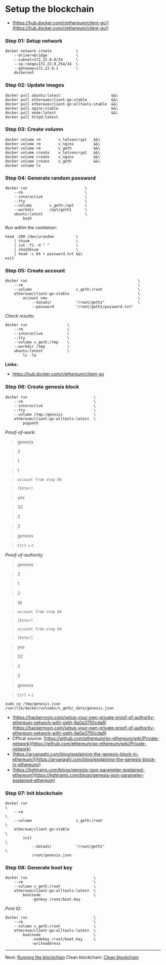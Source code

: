 
# Setup the blockchain

- [https://hub.docker.com/r/ethereum/client-go/](https://hub.docker.com/r/ethereum/client-go/)

### Step 01: Setup network
    docker network create           \
        --driver=bridge             \
        --subnet=172.22.0.0/24      \
        --ip-range=172.22.0.254/24  \
        --gateway=172.22.0.1        \
        dockernet

### Step 02: Update images
    docker pull ubuntu:latest                       &&\
    docker pull ethereum/client-go:stable           &&\
    docker pull ethereum/client-go:alltools-stable  &&\
    docker pull nginx:stable                        &&\
    docker pull node:latest                         &&\
    docker pull httpd:latest

### Step 03: Create volumn
    docker volume rm        v_letsencrypt   &&\
    docker volume rm        v_nginx         &&\
    docker volume rm        v_geth          &&\
    docker volume create    v_letsencrypt   &&\
    docker volume create    v_nginx         &&\
    docker volume create    v_geth          &&\
    docker volume ls

### Step 04: Generate random password
    docker run                          \
        --rm                            \
        --interactive                   \
        --tty                           \
        --volume        v_geth:/opt     \
        --workdir       /opt/geth1      \
        ubuntu:latest                   \
            bash

*Run within the cointainer:*

    head -200 /dev/urandom          \
        | cksum                     \
        | cut -f1 -d " "            \
        | sha256sum                 \
        | head -c 64 > password.txt &&\
    exit

### Step 05: Create account
    docker run                                                  \
        --rm                                                    \
        --volume                    v_geth:/root                \
        ethereum/client-go:stable                               \
            account new                                         \
                --datadir           "/root/geth1"               \
                --password          "/root/geth1/password.txt"

*Check results:*

    docker run                  \
        --rm                    \
        --interactive           \
        --tty                   \
        --volume v_geth:/tmp    \
        --workdir /tmp          \
        ubuntu:latest           \
            ls -la

**Links:**
- https://hub.docker.com/r/ethereum/client-go

### Step 06: Create genesis block
    docker run                              \
        --rm                                \
        --interactive                       \
        --tty                               \
        --volume /tmp:/genesis              \
        ethereum/client-go:alltools-latest  \
            puppeth

*Proof-of-work:*

> genesis

> 2

> 1

> 1

> `account from step 04`

> `[Enter]`

> yes

> 32

> 2

> 2

> genesis

> `Ctrl` + `C`

*Proof-of-authority*

> genesis

> 2

> 1

> 2

> 16

> `account from step 04`

> `[Enter]`

> `account from step 04`

> `[Enter]`

> yes

> 32

> 2

> 2

> genesis

> `Ctrl` + `C`

    sudo cp /tmp/genesis.json /var/lib/docker/volumes/v_geth/_data/genesis.json

- [https://hackernoon.com/setup-your-own-private-proof-of-authority-ethereum-network-with-geth-9a0a3750cda8](https://hackernoon.com/setup-your-own-private-proof-of-authority-ethereum-network-with-geth-9a0a3750cda8)
- Offical source: [https://github.com/ethereum/go-ethereum/wiki/Private-network](https://github.com/ethereum/go-ethereum/wiki/Private-network)
- [https://arvanaghi.com/blog/explaining-the-genesis-block-in-ethereum/](https://arvanaghi.com/blog/explaining-the-genesis-block-in-ethereum/)
- [https://lightrains.com/blogs/genesis-json-parameter-explained-ethereum](https://lightrains.com/blogs/genesis-json-parameter-explained-ethereum)

### Step 07: Init blockchain
    docker run                                                              \
        --rm                                                                \
        --volume                    v_geth:/root                            \
        ethereum/client-go:stable                                           \
            init                                                            \
                --datadir           "/root/geth1"                           \
                /root/genesis.json

### Step 08: Generate boot key
    docker run                              \
        --rm                                \
        --volume v_geth:/root               \
        ethereum/client-go:alltools-latest  \
            bootnode                        \
                -genkey /root/boot.key

*Print ID:*

    docker run                              \
        --rm                                \
        --volume v_geth:/root               \
        ethereum/client-go:alltools-latest  \
            bootnode                        \
                -nodekey /root/boot.key     \
                -writeaddress

---

Next: [Running the blockchian](./03_run_blockchain.md)
Clean blockchain: [Clean blockchain](./02_clean_blockchain.md)

